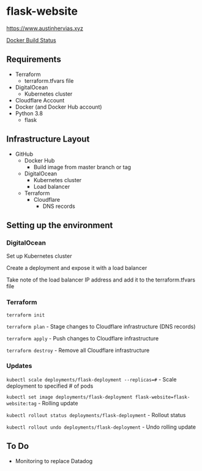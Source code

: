 # flask-website
https://www.austinhervias.xyz

[Docker Build Status](https://img.shields.io/docker/cloud/build/ahervias77/flask-website)
## Requirements
* Terraform
    * terraform.tfvars file
* DigitalOcean
    * Kubernetes cluster
* Cloudflare Account
* Docker (and Docker Hub account)
* Python 3.8
    * flask
## Infrastructure Layout
* GitHub
    * Docker Hub
        * Build image from master branch or tag
    * DigitalOcean
        * Kubernetes cluster
        * Load balancer
    * Terraform
        * Cloudflare
            * DNS records
    
## Setting up the environment
### DigitalOcean
Set up Kubernetes cluster

Create a deployment and expose it with a load balancer

Take note of the load balancer IP address and add it to the terraform.tfvars file

### Terraform
`terraform init`

`terraform plan` - Stage changes to Cloudflare infrastructure (DNS records)

`terraform apply` - Push changes to Cloudflare infrastructure

`terraform destroy` - Remove all Cloudflare infrastructure

### Updates
`kubectl scale deployments/flask-deployment --replicas=#` - Scale deployment to specified # of pods

`kubectl set image deployments/flask-deployment flask-website=flask-website:tag` - Rolling update

`kubectl rollout status deployments/flask-deployment` - Rollout status

`kubectl rollout undo deployments/flask-deployment` - Undo rolling update

## To Do
* Monitoring to replace Datadog
